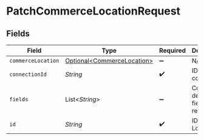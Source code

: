 # PatchCommerceLocationRequest


## Fields

| Field                                                                  | Type                                                                   | Required                                                               | Description                                                            |
| ---------------------------------------------------------------------- | ---------------------------------------------------------------------- | ---------------------------------------------------------------------- | ---------------------------------------------------------------------- |
| `commerceLocation`                                                     | [Optional\<CommerceLocation>](../../models/shared/CommerceLocation.md) | :heavy_minus_sign:                                                     | N/A                                                                    |
| `connectionId`                                                         | *String*                                                               | :heavy_check_mark:                                                     | ID of the connection                                                   |
| `fields`                                                               | List\<*String*>                                                        | :heavy_minus_sign:                                                     | Comma-delimited fields to return                                       |
| `id`                                                                   | *String*                                                               | :heavy_check_mark:                                                     | ID of the Location                                                     |